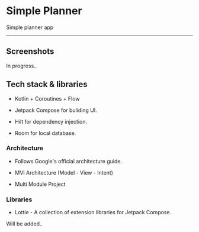 # Simple Planner

Simple planner app

---

## Screenshots

In progress..

## Tech stack & libraries

- Kotlin + Coroutines + Flow

- Jetpack Compose for buliding UI.

- Hilt for dependency injection.

- Room for local database.

### Architecture

- Follows Google's official architecture guide.

- MVI Architecture (Model - View - Intent)

- Multi Module Project

### Libraries

- Lottie - A collection of extension libraries for Jetpack Compose.

Will be added..
